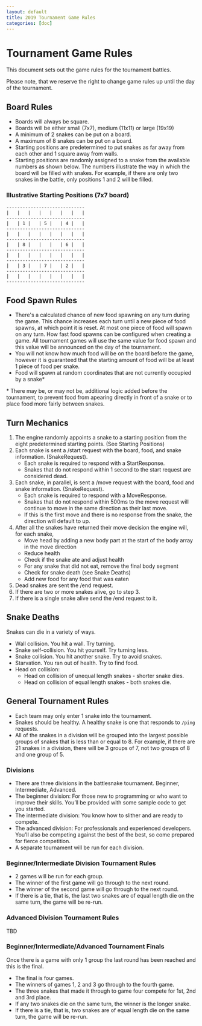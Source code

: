 ```yaml
---
layout: default
title: 2019 Tournament Game Rules
categories: [doc]
---
```


# Tournament Game Rules

This document sets out the game rules for the tournament battles.

Please note, that we reserve the right to change game rules up until the day of the tournament.

## Board Rules

- Boards will always be square.
- Boards will be either small (7x7), medium (11x11) or large (19x19)
- A minimum of 2 snakes can be put on a board.
- A maximum of 8 snakes can be put on a board.
- Starting positions are predetermined to put snakes as far away from each other and 1 square away from walls.
- Starting positions are randomly assigned to a snake from the available numbers as shown below.  The numbers illustrate the way in which the board will be filled with snakes.  For example, if there are only two snakes in the battle, only positions 1 and 2 will be filled.

### Illustrative Starting Positions (7x7 board)

```
-----------------------------
|   |   |   |   |   |   |   |
-----------------------------
|   | 1 |   | 5 |   | 4 |   |
-----------------------------
|   |   |   |   |   |   |   |
-----------------------------
|   | 8 |   |   |   | 6 |   |
-----------------------------
|   |   |   |   |   |   |   |
-----------------------------
|   | 3 |   | 7 |   | 2 |   |
-----------------------------
|   |   |   |   |   |   |   |
-----------------------------
```

## Food Spawn Rules

- There's a calculated chance of new food spawning on any turn during the game.  This chance increases each turn until a new piece of food spawns, at which point it is reset. At most one piece of food will spawn on any turn.  How fast food spawns can be configured when creating a game.  All tournament games will use the same value for food spawn and this value will be announced on the day of the tournament.
- You will not know how much food will be on the board before the game, however it is guaranteed that the starting amount of food will be at least 1 piece of food per snake.
- Food will spawn at random coordinates that are not currently occupied by a snake*

\* There may be, or may not be, additional logic added before the tournament, to prevent food from apearing directly in front of a snake or to place food more fairly between snakes.

## Turn Mechanics

1. The engine randomly appoints a snake to a starting position from the eight predetermined starting points.  (See Starting Positions)
1. Each snake is sent a /start request with the board, food, and snake information. (SnakeRequest).
   - Each snake is required to respond with a StartResponse.
   - Snakes that do not respond within 1 second to the start request are considered dead.
1. Each snake, in parallel, is sent a /move request with the board, food and snake information. (SnakeRequest).
   - Each snake is required to respond with a MoveResponse.
   - Snakes that do not respond within 500ms to the move request will continue to move in the same direction as their last move.
   - If this is the first move and there is no response from the snake, the direction will default to up.
1. After all the snakes have returned their move decision the engine will, for each snake,
   - Move head by adding a new body part at the start of the body array in the move direction
   - Reduce health
   - Check if the snake ate and adjust health
   - For any snake that did not eat, remove the final body segment
   - Check for snake death (see Snake Deaths)
   - Add new food for any food that was eaten
1. Dead snakes are sent the /end request.
1. If there are two or more snakes alive, go to step 3.
1. If there is a single snake alive send the /end request to it.

## Snake Deaths

Snakes can die in a variety of ways.

- Wall collision. You hit a wall.  Try turning.
- Snake self-collision. You hit yourself. Try turning less.
- Snake collision. You hit another snake.  Try to avoid snakes.
- Starvation.  You ran out of health.  Try to find food.
- Head on collision:
  - Head on collision of unequal length snakes - shorter snake dies.
  - Head on collision of equal length snakes - both snakes die.

## General Tournament Rules

- Each team may only enter 1 snake into the tournament.
- Snakes should be healthy.  A healthy snake is one that responds to `/ping` requests.
- All of the snakes in a division will be grouped into the largest possible groups of snakes that is less than or equal to 8. For example, if there are 21 snakes in a division, there will be 3 groups of 7, not two groups of 8 and one group of 5.

### Divisions

- There are three divisions in the battlesnake tournament.  Beginner, Intermediate, Advanced.
- The beginner division: For those new to programming or who want to improve their skills. You’ll be provided with some sample code to get you started.
- The intermediate division: You know how to slither and are ready to compete.
- The advanced division: For professionals and experienced developers. You’ll also be competing against the best of the best, so come prepared for fierce competition.
- A separate tournament will be run for each division.

### Beginner/Intermediate Division Tournament Rules

- 2 games will be run for each group.
- The winner of the first game will go through to the next round.
- The winner of the second game will go through to the next round.
- If there is a tie, that is, the last two snakes are of equal length die on the same turn, the game will be re-run.

### Advanced Division Tournament Rules

TBD

### Beginner/Intermediate/Advanced Tournament Finals

Once there is a game with only 1 group the last round has been reached and this is the final.

- The final is four games.
- The winners of games 1, 2 and 3 go through to the fourth game.
- The three snakes that made it through to game four compete for 1st, 2nd and 3rd place.
- If any two snakes die on the same turn, the winner is the longer snake.
- If there is a tie, that is, two snakes are of equal length die on the same turn, the game will be re-run.

